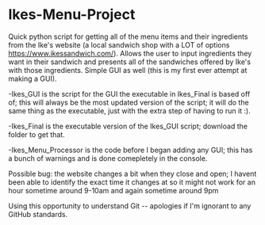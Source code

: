 # Ikes-Menu-Project
Quick python script for getting all of the menu items and their ingredients from the Ike's website (a local sandwich shop with a LOT of options https://www.ikessandwich.com/). Allows the user to input ingredients they want in their sandwich and presents all of the sandwiches offered by Ike's with those ingredients. Simple GUI as well (this is my first ever attempt at making a GUI).

-Ikes_GUI is the script for the GUI the executable in Ikes_Final is based off of; this will always be the most updated version of the script; it will do the same thing as the executable, just with the extra step of having to run it :).

-Ikes_Final is the executable version of the Ikes_GUI script; download the folder to get that.

-Ikes_Menu_Processor is the code before I began adding any GUI; this has a bunch of warnings and is done comepletely in the console.

Possible bug: the website changes a bit when they close and open; I havent been able to identify the exact time it changes at so it might not work for an hour sometime around 9-10am and again sometime around 9pm

Using this opportunity to understand Git -- apologies if I'm ignorant to any GitHub standards.
